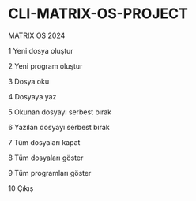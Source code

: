 # CLI-MATRIX-OS-PROJECT

MATRIX OS 2024

 1	Yeni dosya oluştur

 2	Yeni program oluştur
 
 3	Dosya oku
 
 4	Dosyaya yaz
 
 5	Okunan dosyayı serbest bırak
 
 6	Yazılan dosyayı serbest bırak
 
 7	Tüm dosyaları kapat
 
 8	Tüm dosyaları göster
 
 9	Tüm programları göster
 
 10	Çıkış
